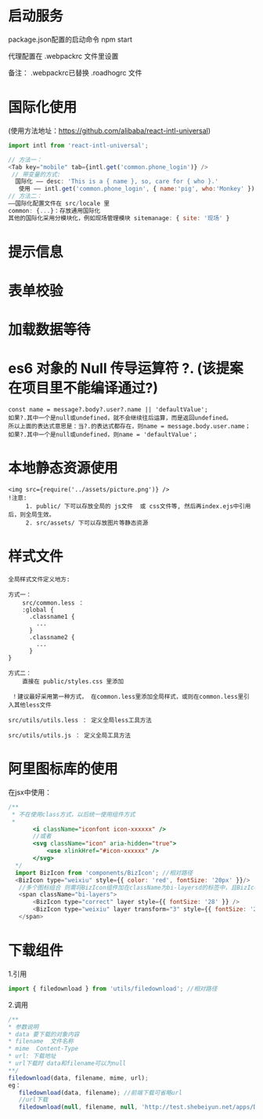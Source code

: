 
# 启动服务

package.json配置的启动命令  npm start

代理配置在 .webpackrc 文件里设置 

备注： .webpackrc已替换 .roadhogrc 文件


# 国际化使用
(使用方法地址：https://github.com/alibaba/react-intl-universal)
```javascript
import intl from 'react-intl-universal';

// 方法一：
<Tab key="mobile" tab={intl.get('common.phone_login')} />  
 // 带变量的方式:
  国际化 —— desc: 'This is a { name }, so, care for { who }.'
   使用 —— intl.get('common.phone_login', { name:'pig', who:'Monkey' })
// 方法二： 
——国际化配置文件在 src/locale 里
common: {...}：存放通用国际化
其他的国际化采用分模块化，例如现场管理模块 sitemanage: { site: '现场' }
```


# 提示信息



# 表单校验



# 加载数据等待



# es6 对象的 Null 传导运算符 ?. (该提案在项目里不能编译通过?)
    
    const name = message?.body?.user?.name || 'defaultValue';
    如果?.其中一个是null或undefined，就不会继续往后运算，而是返回undefined。
    所以上面的表达式意思是：当?.的表达式都存在，则name = message.body.user.name；如果?.其中一个是null或undefined，则name = 'defaultValue'；



# 本地静态资源使用
    <img src={require('../assets/picture.png')} />
    !注意:
         1. public/ 下可以存放全局的 js文件  或 css文件等, 然后再index.ejs中引用后，则全局生效。
         2. src/assets/ 下可以存放图片等静态资源
    
# 样式文件
    全局样式文件定义地方: 
    
    方式一：
        src/common.less ： 
        :global {
          .classname1 {
            ...
          }
          .classname2 {
            ...
          }
    }
    
    方式二：
        直接在 public/styles.css 里添加
        
     ！建议最好采用第一种方式， 在common.less里添加全局样式，或则在common.less里引入其他less文件
    
    src/utils/utils.less ： 定义全局less工具方法
    
    src/utils/utils.js ： 定义全局工具方法


# 阿里图标库的使用
 在jsx中使用：
 ```javascript
 /**
  * 不在使用class方式，以后统一使用组件方式
  * 
        <i className="iconfont icon-xxxxxx" />
        //或者
        <svg className="icon" aria-hidden="true">
            <use xlinkHref="#icon-xxxxxx" />
        </svg>
   */ 
   import BizIcon from 'components/BizIcon'; //相对路径
   <BizIcon type="weixiu" style={{ color: 'red', fontSize: '20px' }}/> 
    //多个图标组合 则需将BizIcon组件加在className为bi-layersd的标签中，且BizIcon组件要 和layer，transform为缩放成都
    <span className="bi-layers">
        <BizIcon type="correct" layer style={{ fontSize: '28' }} />
        <BizIcon type="weixiu" layer transform="3" style={{ fontSize: '28', color: 'white' }} />
    </span>
  ```

# 下载组件
1.引用
```javascript
import { filedownload } from 'utils/filedownload'; //相对路径
 ```
 2.调用
 ```javascript
 /**
 * 参数说明
 * data 要下载的对象内容
 * filename  文件名称
 * mime  Content-Type
 * url: 下载地址  
 * url下载时 data和filename可以为null
 **/
 filedownload(data, filename, mime, url); 
 eg：
    filedownload(data, filename); //前端下载可省略url
    //url下载
    filedownload(null, filename, null, 'http://test.shebeiyun.net/apps/DN4App/android/DeviceNetwork.apk');
        
 ```


# 
